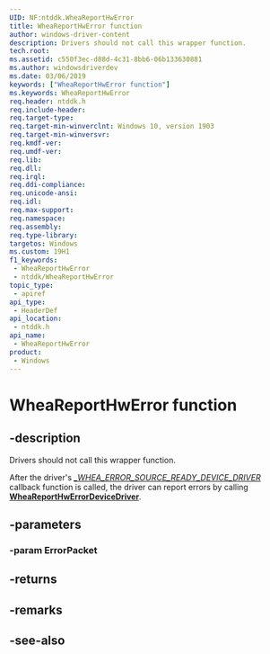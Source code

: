 ```yaml
---
UID: NF:ntddk.WheaReportHwError
title: WheaReportHwError function
author: windows-driver-content
description: Drivers should not call this wrapper function.
tech.root: 
ms.assetid: c550f3ec-d88d-4c31-8bb6-06b133630881
ms.author: windowsdriverdev
ms.date: 03/06/2019
keywords: ["WheaReportHwError function"]
ms.keywords: WheaReportHwError
req.header: ntddk.h
req.include-header: 
req.target-type: 
req.target-min-winverclnt: Windows 10, version 1903
req.target-min-winversvr: 
req.kmdf-ver: 
req.umdf-ver: 
req.lib: 
req.dll: 
req.irql: 
req.ddi-compliance: 
req.unicode-ansi: 
req.idl: 
req.max-support: 
req.namespace: 
req.assembly: 
req.type-library: 
targetos: Windows
ms.custom: 19H1
f1_keywords:
 - WheaReportHwError
 - ntddk/WheaReportHwError
topic_type:
 - apiref
api_type:
 - HeaderDef
api_location:
 - ntddk.h
api_name:
 - WheaReportHwError
product:
 - Windows
---
```


# WheaReportHwError function


## -description

Drivers should not call this wrapper function.

After the driver's [*_WHEA_ERROR_SOURCE_READY_DEVICE_DRIVER*](nc-ntddk-_whea_error_source_ready_device_driver.md) callback function is called, the driver can report errors by calling [**WheaReportHwErrorDeviceDriver**](nf-ntddk-wheareporthwerrordevicedriver.md).

## -parameters

### -param ErrorPacket

## -returns

## -remarks

## -see-also

